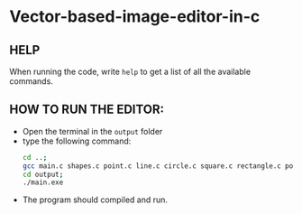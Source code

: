 # Vector-based-image-editor-in-c 

## HELP
When running the code, write ```help``` to get a list of all the available commands.

## HOW TO RUN THE EDITOR:
- Open the terminal in the ```output``` folder
- type the following command:<br>
  ```bash
  cd ..;
  gcc main.c shapes.c point.c line.c circle.c square.c rectangle.c polygon.c input.c display.c -o .\output\main.exe;
  cd output;
  ./main.exe
  ```
- The program should compiled and run.
